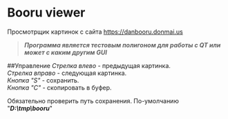 # Booru viewer
Просмотрщик картинок с сайта https://danbooru.donmai.us

>***Программа является тестовым полигоном для работы с QT или может с каким другим GUI***


##Управление
*Стрелка влево* - предыдущая картинка.  
*Стрелка вправо* - следующая картинка.  
*Кнопка "S"* - сохранить.  
*Кнопка "C"* - скопировать в буфер.  

Обязательно проверить путь сохранения. По-умолчанию "***D:\tmp\booru***"
